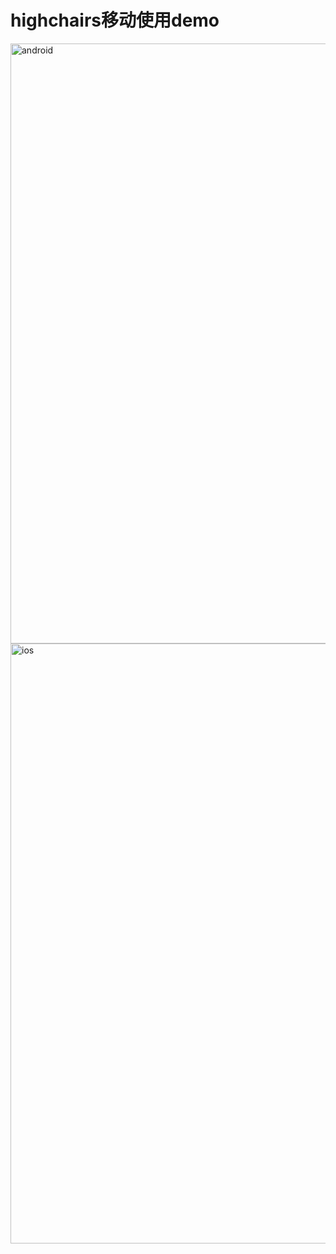 highchairs移动使用demo
========================

<img src="https://git.sinitek-corp.com/hb.zhang/mobileHighchart/raw/master/screenshot/Screenshot_1476769782.png" height = "960" alt="android" align=center />
<img src="https://git.sinitek-corp.com/hb.zhang/mobileHighchart/raw/master/screenshot/Simulator%20Screen%20Shot%202016%E5%B9%B410%E6%9C%8818%E6%97%A5%20%E4%B8%8B%E5%8D%881.49.32.png" height = "960" alt="ios" align=center />